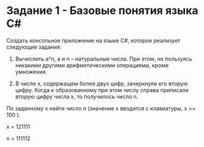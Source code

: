 # Задание 1 - Базовые понятия языка С#

Создать консольное приложение на языке C#, которое реализует
следующие задания:

1. Вычислить a^n, а и n – натуральные числа. При этом, не пользуясь
никакими другими арифметическими операциями, кроме умножения.

2. В числе х, содержащем более двух цифр, зачеркнули его вторую
цифру. Когда к образованному при этом числу справа приписали
вторую цифру числа х, то получилось число n. 

По заданному x найти число n (значение x вводится с клавиатуры, x >= 100 ).

x = 121111

n = 111112

